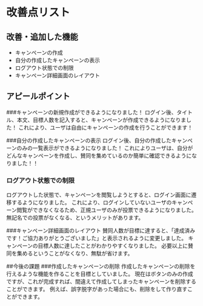 # 改善点リスト

## 改善・追加した機能
* キャンペーンの作成
* 自分の作成したキャンペーンの表示
* ログアウト状態での制限
* キャンペーン詳細画面のレイアウト

## アピールポイント
###キャンペーンの新規作成ができるようになりました！
ログイン後、タイトル、本文、目標人数を記入すると、キャンペーンが作成できるようになりました！
これにより、ユーザは自由にキャンペーンの作成を行うことができます！

###自分の作成したキャンペーンの表示
ログイン後、自分の作成したキャンペーンのみの一覧表示ができるようになりました！
これによりユーザは、自分がどんなキャンペーンを作成し、賛同を集めているのか簡単に確認できるようになりました！！

### ログアウト状態での制限
ログアウトした状態で、キャンペーンを閲覧しようとすると、ログイン画面に遷移するようになりました。
これにより、ログインしていないユーザのキャンペーン閲覧ができなくなるため、正規ユーザのみが投票できるようになりました。
無記名での投票がなくなる、というメリットがあります。

###キャンペーン詳細画面のレイアウト
賛同人数が目標に達すると、「達成済みです！ご協力ありがとうございました」と表示されるように変更しました。
キャンペーンの目標人数に達したことがわかりやすくなりました。
必要以上に賛同を集めるということがなくなり、無駄が省けます。

##今後の課題
###作成したキャンペーンの削除
作成したキャンペーンの削除を行えるような機能を作ることを目標としていました。
現在はボタンのみの作成ですが、これが完成すれば、間違えて作成してしまったキャンペーンを削除することができます。
例えば、誤字脱字があった場合にも、削除をして作り直すことができます。
